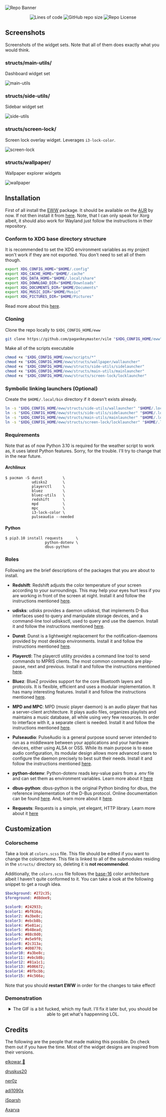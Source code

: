 ![Repo Banner](./assets/readme/banner.jpg)

<div align="center">

![Lines of code](https://img.shields.io/tokei/lines/github/pagankeymaster/vile?color=%2381A1C1&label=LINES&logo=BookStack&logoColor=%2381A1C1&style=for-the-badge)
![GitHub repo size](https://img.shields.io/github/repo-size/pagankeymaster/vile?color=red&label=SIZE&logo=serverless&logoColor=red&style=for-the-badge)
![Repo License](https://img.shields.io/badge/LICENSE-GPL--3.0-%2388c0d0?style=for-the-badge&logo=GNU)
</div>

## Screenshots 

Screenshots of the widget sets. Note that all of them does exactly what you would think.

### structs/main-utils/

Dashboard widget set

![main-utils](./assets/screenshots/main-utils.png)

### structs/side-utils/

Sidebar widget set

![side-utils](./assets/screenshots/side-utils.png)

### structs/screen-lock/

Screen lock overlay widget. Leverages `i3-lock-color`.

![screen-lock](./assets/screenshots/screen-lock.png)

### structs/wallpaper/

Wallpaper explorer widgets

![wallpaper](./assets/screenshots/wallpaper.png)

## Installation

First of all install the [EWW](https://github.com/elkowar/eww) package. 
It should be available on the [AUR](https://aur.archlinux.org/packages/eww-git) by now. 
If not then install it from [here](https://elkowar.github.io/eww/).
Note, that I can only speak for Xorg albeit, 
it should also work for Wayland just follow the 
instructions in their repository.

### Conform to XDG base directory structure

It is recommended to set the XDG environment variables as my project won't work if they are
not exported. You don't need to set all of them though.

```bash
export XDG_CONFIG_HOME="$HOME/.config"
export XDG_CACHE_HOME="$HOME/.cache"
export XDG_DATA_HOME="$HOME/.local/share"
export XDG_DOWNLOAD_DIR="$HOME/Downloads"
export XDG_DOCUMENTS_DIR="$HOME/Documents"
export XDG_MUSIC_DIR="$HOME/Music"
export XDG_PICTURES_DIR="$HOME/Pictures"
```

Read more about this [here](https://wiki.archlinux.org/title/XDG_Base_Directory).

### Cloning

Clone the repo locally to `$XDG_CONFIG_HOME/eww`

```bash
git clone https://github.com/pagankeymaster/vile "$XDG_CONFIG_HOME/eww"
```

Make all of the scripts executable

```bash
chmod +x "$XDG_CONFIG_HOME/eww/scripts/*"
chmod +x "$XDG_CONFIG_HOME/eww/structs/wallpaper/wallauncher"
chmod +x "$XDG_CONFIG_HOME/eww/structs/side-utils/sidelauncher"
chmod +x "$XDG_CONFIG_HOME/eww/structs/main-utils/mainlauncher"
chmod +x "$XDG_CONFIG_HOME/eww/structs/screen-lock/locklauncher"
```

### Symbolic linking launchers (Optional)

Create the `$HOME/.local/bin` directory if it doesn't exists already.

```bash
ln -s "$XDG_CONFIG_HOME/eww/structs/side-utils/wallauncher" "$HOME/.local/bin"
ln -s "$XDG_CONFIG_HOME/eww/structs/side-utils/sidelauncher" "$HOME/.local/bin"
ln -s "$XDG_CONFIG_HOME/eww/structs/main-utils/mainlauncher" "$HOME/.local/bin"
ln -s "$XDG_CONFIG_HOME/eww/structs/screen-lock/locklauncher" "$HOME/.local/bin"
```

### Requirements

Note that as of now Python 3.10 is required for the weather script to work as, it
uses latest Python features. Sorry, for the trouble. I'll try to change that in the near future.

#### Archlinux

```
$ pacman -S dunst         \
            udisks2       \
            playerctl     \
            bluez         \
            bluez-utils   \
            redshift      \
            mpd           \
            mpc           \
            i3-lock-color \
            pulseaudio --needed
```

#### Python

```
$ pip3.10 install requests      \
                  python-dotenv \
                  dbus-python

```

### Roles 

Following are the brief descriptions of the packages that you are about to install.

 - **Redshift**: Redshift adjusts the color temperature of your screen according to your surroundings. 
   This may help your eyes hurt less if you are working in front of the screen at night. 
   Install it and follow the instructions mentioned [here](https://wiki.archlinux.org/title/Redshift).

 - **udisks**: udisks provides a daemon udisksd, that implements D-Bus interfaces used to query 
   and manipulate storage devices, and a command-line tool udisksctl, used to query and use the daemon. 
   Install it and follow the instructions mentioned [here](https://wiki.archlinux.org/title/Udisks).

 - **Dunst**: Dunst is a lightweight replacement for the notification-daemons provided by most desktop environments. 
   Install it and follow the instructions mentioned [here](https://wiki.archlinux.org/title/Udisks).

 - **Playerctl**: The playerctl utility provides a command line tool to send commands to MPRIS clients. 
   The most common commands are play-pause, next and previous. 
   Install it and follow the instructions mentioned [here](https://wiki.archlinux.org/title/MPRIS).

 - **Bluez**: BlueZ provides support for the core Bluetooth layers and protocols. 
   It is flexible, efficient and uses a modular implementation. 
   It has many interesting features.
   Install it and follow the instructions mentioned [here](https://wiki.archlinux.org/title/Bluetooth).

 - **MPD and MPC**: MPD (music player daemon) is an audio player that has a server-client architecture.
   It plays audio files, organizes playlists and maintains a music database, 
   all while using very few resources. 
   In order to interface with it, a separate client is needed.
   Install it and follow the instructions mentioned [here](https://wiki.archlinux.org/title/Music_Player_Daemon).

 - **Pulseaudio**: PulseAudio is a general purpose sound server intended to run as a middleware between 
   your applications and your hardware devices, either using ALSA or OSS. 
   While its main purpose is to ease audio configuration, its modular design allows 
   more advanced users to configure the daemon precisely to best suit their needs. 
   Install it and follow the instructions mentioned [here](https://wiki.archlinux.org/title/PulseAudio).

 - **python-dotenv**: Python-dotenv reads key-value pairs from a .env file and can set them 
   as environment variables. Learn more about it [here](https://pypi.org/project/python-dotenv/)

 - **dbus-python**: dbus-python is the original Python binding for dbus, the reference 
   implementation of the D-Bus protocol. Online documentation can be found [here](http://dbus.freedesktop.org/doc/dbus-python/). 
   And, learn more about it [here](https://pypi.org/project/dbus-python/).

 - **Requests**: Requests is a simple, yet elegant, HTTP library. Learn more about it [here](https://pypi.org/project/requests/)

## Customization

### Colorscheme

Take a look at `colors.scss` file. This file should be edited if you want to change the colorscheme. 
This file is linked to all of the submodules residing in the `structs/` directory 
so, deleting it is **not recommended**.

Additionally, the `colors.scss` file follows the [base-16](http://chriskempson.com/projects/base16/) 
color architecture albeit I haven't quite conformed to it. 
You can take a look at the following snippet to get a rough idea.

```sass
$background: #272c35;
$foreground: #d8dee9;

$color0: #242933;
$color1: #bf616a;
$color2: #a3be8c;
$color3: #ebcb8b;
$color4: #5e81ac;
$color5: #b48ead;
$color6: #88c0d0;
$color7: #e5e9f0;
$color8: #2c313a;
$color9: #d08770;
$color10: #a3be8c;
$color11: #ebcb8b;
$color12: #81a1c1;
$color13: #606672;
$color14: #8fbcbb;
$color15: #4c566a;
```

Note that you should **restart EWW** in order for the changes to take effect!

### Demonstration

<details align="center">
  <summary>The GIF is a bit fucked, which my fault. I'll fix it later but, you should be able to get what's happenning LOL.</summary>

  ![Video Demo](./assets/screenshots/demo.gif)
</details>

## Credits

The following are the people that made making this possible. 
Do check them out if you have the time. 
Most of the widget designs are inspired from their versions.

[elkowar 👑](https://github.com/elenapan/dotfiles)

[druskus20](https://github.com/druskus20/eugh)

[ner0z](https://github.com/ner0z/dotfiles)

[adi1090x](https://github.com/adi1090x/widgets)

[iSparsh](https://github.com/iSparsh/gross)

[Axarva](https://github.com/Axarva/dotfiles-2.0)

